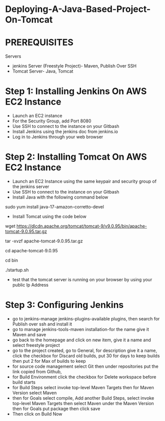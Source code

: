 # Deploying-A-Java-Based-Project-On-Tomcat

# PREREQUISITES

Servers
- jenkins Server (Freestyle Project)- Maven, Publish Over SSH
- Tomcat Server- Java, Tomcat

# Step 1: Installing Jenkins On AWS EC2 Instance

- Launch an EC2 instance
- For the Security Group, add Port 8080
- Use SSH to connect to the instance on your Gitbash
- Install Jenkins using the jenkins doc from jenkins.io
- Log in to Jenkins through your web browser

# Step 2: Installing Tomcat On AWS EC2 Instance

- Launch an EC2 Instance using the same keypair and security group of the jenkins server
- Use SSH to connect to the instance on your Gitbash
- Install Java with the following command below

sudo yum install java-17-amazon-corretto-devel

- Install Tomcat using the code below

wget https://dlcdn.apache.org/tomcat/tomcat-9/v9.0.95/bin/apache-tomcat-9.0.95.tar.gz

tar -xvzf apache-tomcat-9.0.95.tar.gz

cd apache-tomcat-9.0.95

cd bin

./startup.sh

- test that the tomcat server is running on your browser by using your public Ip Address

# Step 3: Configuring Jenkins

- go to jenkins-manage jenkins-plugins-available plugins, then search for Publish over ssh and install it
- go to manage jenkins-tools-maven installation-for the name give it Maven and save
- go back to the homepage and click on new item, give it a name and select freestyle project
- go to the project created, go to General, for description give it a name, click the checkbox for Discard old builds, put 30 for days to keep builds then put 2 for Max of builds to keep
- for source code management select Git then under repositories put the link copied from Github,
- for Build Environment click the checkbox for Delete workspace before build starts
- for Build Steps select invoke top-level Maven Targets then for Maven Version select Maven
- then for Goals select compile, Add another Build Steps, select invoke top-level Maven Targets then select Maven under the Maven Version then for Goals put package then click save
- Then click on Build Now
